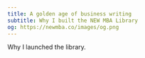 ```yaml
---
title: A golden age of business writing
subtitle: Why I built the NEW MBA Library
og: https://newmba.co/images/og.png
---
```


Why I launched the library.
